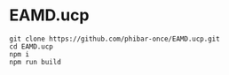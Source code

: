 # EAMD.ucp
```
git clone https://github.com/phibar-once/EAMD.ucp.git
cd EAMD.ucp
npm i
npm run build
```